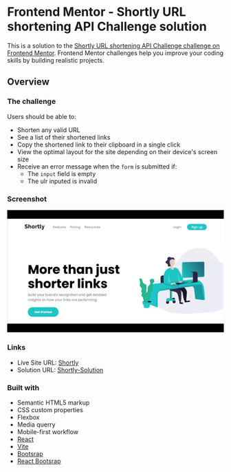 # Frontend Mentor - Shortly URL shortening API Challenge solution

This is a solution to the [Shortly URL shortening API Challenge challenge on Frontend Mentor](https://www.frontendmentor.io/challenges/url-shortening-api-landing-page-2ce3ob-G). Frontend Mentor challenges help you improve your coding skills by building realistic projects.

## Overview

### The challenge

Users should be able to:

- Shorten any valid URL 
- See a list of their shortened links
- Copy the shortened link to their clipboard in a single click
- View the optimal layout for the site depending on their device's screen size
- Receive an error message when the `form` is submitted if:
  - The `input` field is empty
  - The ulr inputed is invalid

### Screenshot

![](./src/assets/design/shortly.gif)

### Links

- Live Site URL: [Shortly](https://lawrenceprieto.github.io/shortly/)
- Solution URL: [Shortly-Solution](https://github.com/lawrenceprieto/shortly?search=1)

### Built with

- Semantic HTML5 markup
- CSS custom properties
- Flexbox
- Media querry
- Mobile-first workflow
- [React](https://reactjs.org/)
- [Vite](https://vitejs.dev/)
- [Bootsrap](https://getbootstrap.com/)
- [React Bootsrap](https://react-bootstrap.github.io/)

